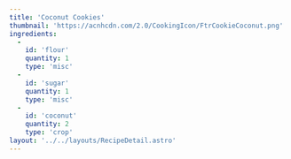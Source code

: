```yaml
---
title: 'Coconut Cookies'
thumbnail: 'https://acnhcdn.com/2.0/CookingIcon/FtrCookieCoconut.png'
ingredients:
  -
    id: 'flour'
    quantity: 1
    type: 'misc'
  -
    id: 'sugar'
    quantity: 1
    type: 'misc'
  -
    id: 'coconut'
    quantity: 2
    type: 'crop'
layout: '../../layouts/RecipeDetail.astro'
---
```

